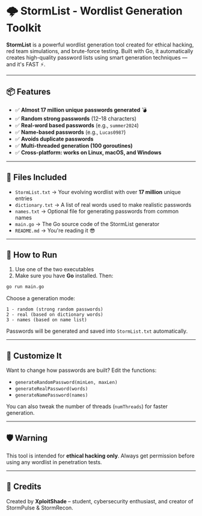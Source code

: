 # 🌩️ StormList - Wordlist Generation Toolkit

**StormList** is a powerful wordlist generation tool created for ethical hacking, red team simulations, and brute-force testing. Built with Go, it automatically creates high-quality password lists using smart generation techniques — and it's FAST ⚡.

---

## 📦 Features

- ✅ **Almost 17 million unique passwords generated** 💣  
- ✅ **Random strong passwords** (12–18 characters)  
- ✅ **Real-word based passwords** (e.g., `summer2024`)  
- ✅ **Name-based passwords** (e.g., `Lucas0987`)  
- ✅ **Avoids duplicate passwords**  
- ✅ **Multi-threaded generation (100 goroutines)**  
- ✅ **Cross-platform: works on Linux, macOS, and Windows**

---

## 📁 Files Included

- `StormList.txt` → Your evolving wordlist with over **17 million** unique entries  
- `dictionary.txt` → A list of real words used to make realistic passwords  
- `names.txt` → Optional file for generating passwords from common names  
- `main.go` → The Go source code of the StormList generator  
- `README.md` → You're reading it 😎  

---

## 🚀 How to Run

1. Use one of the two executables
2. Make sure you have **Go** installed. Then:

```bash
go run main.go
```

Choose a generation mode:

```
1 - random (strong random passwords)  
2 - real (based on dictionary words)  
3 - names (based on name list)
```

Passwords will be generated and saved into `StormList.txt` automatically.

---

## 🔧 Customize It

Want to change how passwords are built? Edit the functions:

- `generateRandomPassword(minLen, maxLen)`  
- `generateRealPassword(words)`  
- `generateNamePassword(names)`

You can also tweak the number of threads (`numThreads`) for faster generation.

---

## 🛡️ Warning

This tool is intended for **ethical hacking only**. Always get permission before using any wordlist in penetration tests.

---

## 🧠 Credits

Created by **XploitShade** – student, cybersecurity enthusiast, and creator of StormPulse & StormRecon.

